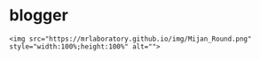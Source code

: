 # blogger
    <img src="https://mrlaboratory.github.io/img/Mijan_Round.png" style="width:100%;height:100%" alt="">
